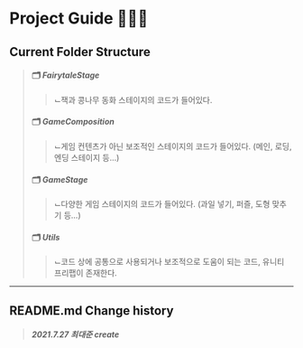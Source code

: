 # Project Guide 🧙🏻‍♂️
## Current Folder Structure
> #### 🗂 *FairytaleStage*
> > ⌙잭과 콩나무 동화 스테이지의 코드가 들어있다.
> #### 🗂 *GameComposition*
> > ⌙게임 컨텐츠가 아닌 보조적인 스테이지의 코드가 들어있다. (메인, 로딩, 엔딩 스테이지 등...)
> #### 🗂 *GameStage*
> > ⌙다양한 게임 스테이지의 코드가 들어있다. (과일 넣기, 퍼즐, 도형 맞추기 등...)
> #### 🗂 *Utils*
> > ⌙코드 상에 공통으로 사용되거나 보조적으로 도움이 되는 코드, 유니티 프리팹이 존재한다.
-------------
## README.md Change history
> ##### *2021.7.27 최대준 create*
